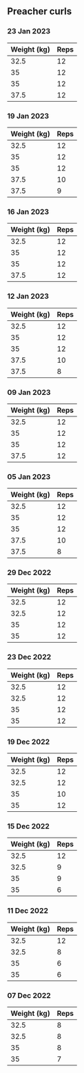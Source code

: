## Preacher curls

### 23 Jan 2023

| Weight (kg) | Reps |
| ----------- | ---- |
| 32.5 | 12 |
| 35 | 12 |
| 35 | 12 |
| 37.5 | 12 |

### 19 Jan 2023

| Weight (kg) | Reps |
| ----------- | ---- |
| 32.5 | 12 |
| 35 | 12 |
| 35 | 12 |
| 37.5 | 10 |
| 37.5 | 9 |

### 16 Jan 2023

| Weight (kg) | Reps |
| ----------- | ---- |
| 32.5 | 12 |
| 35 | 12 |
| 35 | 12 |
| 37.5 | 12 |

### 12 Jan 2023

| Weight (kg) | Reps |
| ----------- | ---- |
| 32.5 | 12 |
| 35 | 12 |
| 35 | 12 |
| 37.5 | 10 |
| 37.5 | 8 |

### 09 Jan 2023

| Weight (kg) | Reps |
| ----------- | ---- |
| 32.5 | 12 |
| 35 | 12 |
| 35 | 12 |
| 37.5 | 12 |

### 05 Jan 2023

| Weight (kg) | Reps |
| ----------- | ---- |
| 32.5 | 12 |
| 35 | 12 |
| 35 | 12 |
| 37.5 | 10 |
| 37.5 | 8 |

### 29 Dec 2022

| Weight (kg) | Reps |
| ----------- | ---- |
| 32.5 | 12 |
| 32.5 | 12 |
| 35 | 12 |
| 35 | 12 |

### 23 Dec 2022

| Weight (kg) | Reps |
| ----------- | ---- |
| 32.5 | 12 |
| 32.5 | 12 |
| 35 | 12 |
| 35 | 12 |

### 19 Dec 2022

| Weight (kg) | Reps |
| ----------- | ---- |
| 32.5 | 12 |
| 32.5 | 12 |
| 35 | 10 |
| 35 | 12 |

### 15 Dec 2022

| Weight (kg) | Reps |
| ----------- | ---- |
| 32.5 | 12 |
| 32.5 | 9 |
| 35 | 9 |
| 35 | 6 |

### 11 Dec 2022

| Weight (kg) | Reps |
| ----------- | ---- |
| 32.5 | 12 |
| 32.5 | 8 |
| 35 | 6 |
| 35 | 6 |

### 07 Dec 2022

| Weight (kg) | Reps |
| ----------- | ---- |
| 32.5 | 8 |
| 32.5 | 8 |
| 35 | 8 |
| 35 | 7 |